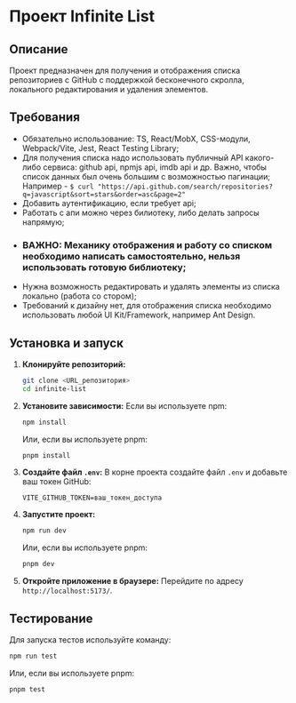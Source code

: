 # Проект Infinite List

## Описание
Проект предназначен для получения и отображения списка репозиториев с GitHub с поддержкой бесконечного скролла, локального редактирования и удаления элементов.

## Требования
- Обязательно использование: TS, React/MobX, CSS-модули, Webpack/Vite, Jest, React Testing Library;
- Для получения списка надо использовать публичный API какого-либо сервиса: github api, npmjs api, imdb api и др. Важно, чтобы список данных был очень большим с возможностью пагинации; Например - ``` $ curl "https://api.github.com/search/repositories?q=javascript&sort=stars&order=asc&page=2" ```
- Добавить аутентификацию, если требует api;
- Работать с апи можно через билиотеку, либо делать запросы напрямую;
- ### ВАЖНО: Механику отображения и работу со списком необходимо написать самостоятельно, нельзя использовать готовую библиотеку;
- Нужна возможность редактировать и удалять элементы из списка локально (работа со стором);
- Требований к дизайну нет, для отображения списка необходимо использовать любой UI Kit/Framework, например Ant Design.

## Установка и запуск

1. **Клонируйте репозиторий:**
   ```bash
   git clone <URL_репозитория>
   cd infinite-list
   ```

2. **Установите зависимости:**
   Если вы используете npm:
   ```bash
   npm install
   ```
   Или, если вы используете pnpm:
   ```bash
   pnpm install
   ```

3. **Создайте файл `.env`:**
   В корне проекта создайте файл `.env` и добавьте ваш токен GitHub:
   ```
   VITE_GITHUB_TOKEN=ваш_токен_доступа
   ```

4. **Запустите проект:**
   ```bash
   npm run dev
   ```
   Или, если вы используете pnpm:
   ```bash
   pnpm dev
   ```

5. **Откройте приложение в браузере:**
   Перейдите по адресу `http://localhost:5173/`.

## Тестирование
Для запуска тестов используйте команду:
```bash
npm run test
```
Или, если вы используете pnpm:
```bash
pnpm test
```